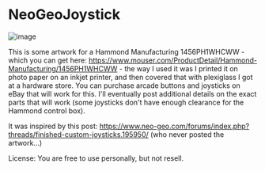 # NeoGeoJoystick

![image](https://user-images.githubusercontent.com/19831611/120363996-99381c00-c2c1-11eb-8245-37efc252d688.png)

This is some artwork for a Hammond Manufacturing 1456PH1WHCWW - which you can get here: https://www.mouser.com/ProductDetail/Hammond-Manufacturing/1456PH1WHCWW - the way I used it was I printed it on photo paper on an inkjet printer, and then covered that with plexiglass I got at a hardware store. You can purchase arcade buttons and joysticks on eBay that will work for this. I'll eventually post additional details on the exact parts that will work (some joysticks don't have enough clearance for the Hammond control box).

It was inspired by this post: https://www.neo-geo.com/forums/index.php?threads/finished-custom-joysticks.195950/ (who never posted the artwork...)

License: You are free to use personally, but not resell.
